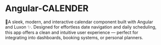 # Angular-CALENDER
📆A sleek, modern, and interactive calendar component built with Angular and Luxon ✨. Designed for effortless date navigation and daily scheduling, this app offers a clean and intuitive user experience — perfect for integrating into dashboards, booking systems, or personal planners.

